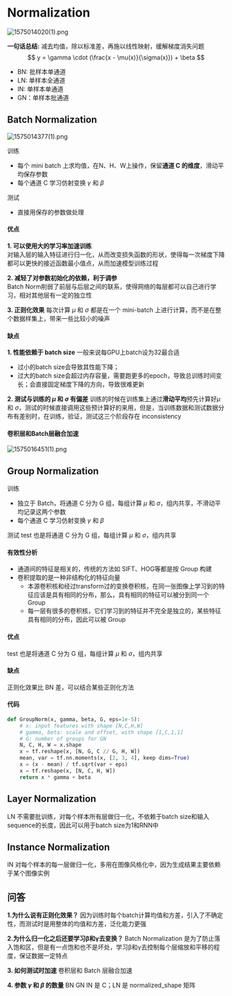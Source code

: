 # Normalization

![1575014020(1).png](https://i.loli.net/2019/11/29/agmjAWbVryOEvJo.png)

**一句话总结:** 减去均值，除以标准差，再施以线性映射，缓解梯度消失问题
$$
y = \gamma \cdot (\frac{x - \mu(x)}{\sigma(x)}) + \beta
$$

- BN: 批样本单通道
- LN: 单样本全通道  
- IN: 单样本单通道  
- GN：单样本批通道

## Batch Normalization

![1575014377(1).png](https://i.loli.net/2019/11/29/rEADuU9sZlIgife.png)

训练

- 每个 mini batch 上求均值，在N、H、W上操作，保留**通道 C 的维度**，滑动平均保存参数
- 每个通道 C 学习仿射变换 $\gamma$ 和 $\beta$

测试

- 直接用保存的参数做处理

#### 优点

**1. 可以使用大的学习率加速训练**  
对输入层的输入特征进行归一化，从而改变损失函数的形状，使得每一次梯度下降都可以更快的接近函数最小值点，从而加速模型训练过程

**2. 减轻了对参数初始化的依赖，利于调参**  
Batch Norm削弱了前层与后层之间的联系，使得网络的每层都可以自己进行学习，相对其他层有一定的独立性

**3. 正则化效果**
每次计算 $\mu$ 和 $\sigma$ 都是在一个 mini-batch 上进行计算，而不是在整个数据样集上，带来一些比较小的噪声

#### 缺点

**1. 性能依赖于 batch size**
一般来说每GPU上batch设为32最合适
- 过小的batch size会导致其性能下降；
- 过大的batch size会超过内存容量，需要跑更多的epoch，导致总训练时间变长；会直接固定梯度下降的方向，导致很难更新

**2. 测试与训练的 $\mu$ 和 $\sigma$ 有偏差**
训练的时候在训练集上通过**滑动平均**预先计算好$\mu$ 和 $\sigma$，测试的时候直接调用这些预计算好的来用，但是，当训练数据和测试数据分布有差别时，在训练，验证，测试这三个阶段存在 inconsistency

#### 卷积层和Batch层融合加速

![1575016451(1).png](https://i.loli.net/2019/11/29/CstbeXFJQZw85io.png)

## Group Normalization

训练

- 独立于 Batch，将通道 C 分为 G 组，每组计算 $\mu$ 和 $\sigma$，组内共享，不滑动平均记录这两个参数
- 每个通道 C 学习仿射变换 $\gamma$ 和 $\beta$

测试
test 也是将通道 C 分为 G 组，每组计算 $\mu$ 和 $\sigma$，组内共享

#### 有效性分析

- 通道间的特征是相关的，传统的方法如 SIFT、HOG等都是按 Group 构建
- 卷积提取的是一种非结构化的特征向量
  - 本源卷积核和经过transform过的变换卷积核，在同一张图像上学习到的特征应该是具有相同的分布，那么，具有相同的特征可以被分到同一个 Group
  - 每一层有很多的卷积核，它们学习到的特征并不完全是独立的，某些特征具有相同的分布，因此可以被 Group

#### 优点

test 也是将通道 C 分为 G 组，每组计算 $\mu$ 和 $\sigma$，组内共享

#### 缺点

正则化效果比 BN 差，可以结合某些正则化方法

#### 代码

```python
def GroupNorm(x, gamma, beta, G, eps=1e-5):
    # x: input features with shape [N,C,H,W]
    # gamma, beta: scale and offset, with shape [1,C,1,1]
    # G: number of groups for GN
    N, C, H, W = x.shape
    x = tf.reshape(x, [N, G, C // G, H, W])
    mean, var = tf.nn.moments(x, [2, 3, 4], keep dims=True)
    x = (x - mean) / tf.sqrt(var + eps)
    x = tf.reshape(x, [N, C, H, W])
    return x * gamma + beta
```

## Layer Normalization

LN 不需要批训练，对每个样本所有层做归一化，不依赖于batch size和输入sequence的长度，因此可以用于batch size为1和RNN中

## Instance Normalization

IN 对每个样本的每一层做归一化，多用在图像风格化中，因为生成结果主要依赖于某个图像实例

## 问答

**1.为什么说有正则化效果？**
   因为训练时每个batch计算均值和方差，引入了不确定性，而测试时是用整体的均值和方差，泛化能力更强

**2.为什么归一化之后还要学习β和γ去变换？**
   Batch Normalization 是为了防止落入饱和区，但是有一点饱和也不是坏处，学习β和γ去控制每个层缩放和平移的程度，保证数据一定特点

**3. 如何测试时加速**
卷积层和 Batch 层融合加速

**4. 参数 $\gamma$ 和 $\beta$ 的数量**
BN GN IN 是 C；LN 是 normalized_shape 矩阵

